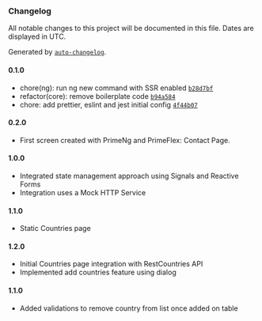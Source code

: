 ### Changelog

All notable changes to this project will be documented in this file. Dates are displayed in UTC.

Generated by [`auto-changelog`](https://github.com/CookPete/auto-changelog).

#### 0.1.0

- chore(ng): run ng new command with SSR enabled [`b28d7bf`](https://github.com/alexdedekelena/innoit-prime-ng-assignment/commit/b28d7bfc2b57b87f0b9e6ee5165ee0a139303b84)
- refactor(core): remove boilerplate code [`b94a584`](https://github.com/alexdedekelena/innoit-prime-ng-assignment/commit/b94a584806d5fb1b265c8acd2fc5e49e06b491df)
- chore: add prettier, eslint and jest initial config [`4f44b07`](https://github.com/alexdedekelena/innoit-prime-ng-assignment/commit/4f44b0731abf2402ce1695858d9dcf49972b2ba6)

#### 0.2.0

- First screen created with PrimeNg and PrimeFlex: Contact Page.

#### 1.0.0

- Integrated state management approach using Signals and Reactive Forms
- Integration uses a Mock HTTP Service

#### 1.1.0

- Static Countries page

#### 1.2.0

- Initial Countries page integration with RestCountries API
- Implemented add countries feature using dialog

#### 1.1.0

- Added validations to remove country from list once added on table
